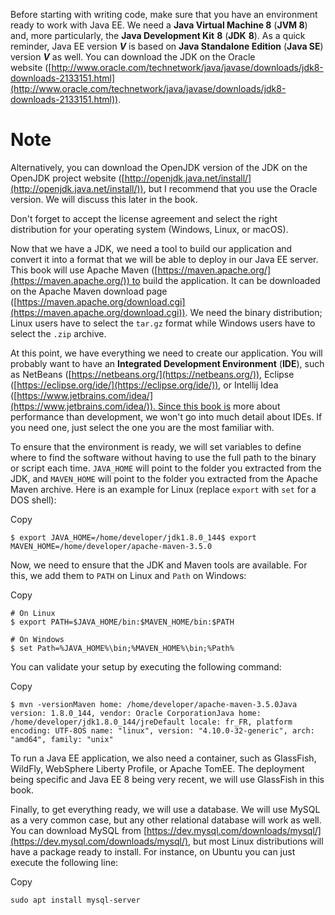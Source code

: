 Before starting with writing code, make sure that you have an environment ready to work with Java EE. We need a **Java Virtual Machine 8** (**JVM 8**) and, more particularly, the **Java Development Kit** **8** (**JDK** **8**). As a quick reminder, Java EE version ***V*** is based on **Java Standalone Edition** (**Java SE**) version ***V*** as well. You can download the JDK on the Oracle website ([http://www.oracle.com/technetwork/java/javase/downloads/jdk8-downloads-2133151.html](http://www.oracle.com/technetwork/java/javase/downloads/jdk8-downloads-2133151.html)).

# Note

Alternatively, you can download the OpenJDK version of the JDK on the OpenJDK project website ([http://openjdk.java.net/install/](http://openjdk.java.net/install/)), but I recommend that you use the Oracle version. We will discuss this later in the book.

Don't forget to accept the license agreement and select the right distribution for your operating system (Windows, Linux, or macOS).

Now that we have a JDK, we need a tool to build our application and convert it into a format that we will be able to deploy in our Java EE server. This book will use Apache Maven ([https://maven.apache.org/](https://maven.apache.org/)) to build the application. It can be downloaded on the Apache Maven download page ([https://maven.apache.org/download.cgi](https://maven.apache.org/download.cgi)). We need the binary distribution; Linux users have to select the `tar.gz` format while Windows users have to select the `.zip` archive.

At this point, we have everything we need to create our application. You will probably want to have an **Integrated Development Environment** (**IDE**), such as NetBeans ([https://netbeans.org/](https://netbeans.org/)), Eclipse ([https://eclipse.org/ide/](https://eclipse.org/ide/)), or Intellij Idea ([https://www.jetbrains.com/idea/](https://www.jetbrains.com/idea/)). Since this book is more about performance than development, we won't go into much detail about IDEs. If you need one, just select the one you are the most familiar with.

To ensure that the environment is ready, we will set variables to define where to find the software without having to use the full path to the binary or script each time. `JAVA_HOME` will point to the folder you extracted from the JDK, and `MAVEN_HOME` will point to the folder you extracted from the Apache Maven archive. Here is an example for Linux (replace `export` with `set` for a DOS shell):

Copy

```
$ export JAVA_HOME=/home/developer/jdk1.8.0_144$ export MAVEN_HOME=/home/developer/apache-maven-3.5.0
```

Now, we need to ensure that the JDK and Maven tools are available. For this, we add them to `PATH` on Linux and `Path` on Windows:

Copy

```
# On Linux
$ export PATH=$JAVA_HOME/bin:$MAVEN_HOME/bin:$PATH

# On Windows
$ set Path=%JAVA_HOME%\bin;%MAVEN_HOME%\bin;%Path%
```

You can validate your setup by executing the following command:

Copy

```
$ mvn -versionMaven home: /home/developer/apache-maven-3.5.0Java version: 1.8.0_144, vendor: Oracle CorporationJava home: /home/developer/jdk1.8.0_144/jreDefault locale: fr_FR, platform encoding: UTF-8OS name: "linux", version: "4.10.0-32-generic", arch: "amd64", family: "unix"
```

To run a Java EE application, we also need a container, such as GlassFish, WildFly, WebSphere Liberty Profile, or Apache TomEE. The deployment being specific and Java EE 8 being very recent, we will use GlassFish in this book.

Finally, to get everything ready, we will use a database. We will use MySQL as a very common case, but any other relational database will work as well. You can download MySQL from [https://dev.mysql.com/downloads/mysql/](https://dev.mysql.com/downloads/mysql/), but most Linux distributions will have a package ready to install. For instance, on Ubuntu you can just execute the following line:

Copy

```
sudo apt install mysql-server
```